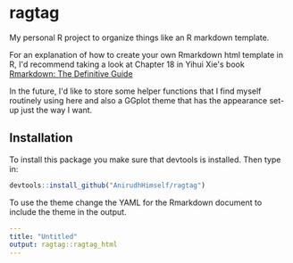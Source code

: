 # ragtag
My personal R project to organize things like an R markdown template.

For an explanation of how to create your own Rmarkdown html template in R, I'd recommend taking a look at Chapter 18 in Yihui Xie's book [Rmarkdown: The Definitive Guide](https://bookdown.org/yihui/rmarkdown/new-formats.html)

In the future, I'd like to store some helper functions that I find myself routinely using here and also a GGplot theme that has the appearance set-up just the way I want.


## Installation

To install this package you make sure that devtools is installed. Then type in:

```r
devtools::install_github("AnirudhHimself/ragtag")
```

To use the theme change the YAML for the Rmarkdown document to include the theme in the output.

```YAML
---
title: "Untitled"
output: ragtag::ragtag_html
---

```
